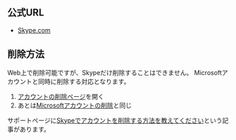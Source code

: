 ## 公式URL

- [Skype.com](https://skype.com/)

## 削除方法

Web上で削除可能ですが、Skypeだけ削除することはできません。
Microsoftアカウントと同時に削除する対応となります。

1. [アカウントの削除ページ](http://go.microsoft.com/fwlink/?LinkId=523898)を開く
2. あとは[Microsoftアカウントの削除](microsoft.md)と同じ

サポートページに[Skypeでアカウントを削除する方法を教えてください](https://support.skype.com/ja/faq/FA142/skypedeakauntowoxue-chu-surufang-fa-wojiao-etekudasai)という記事があります。
